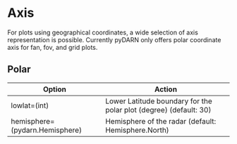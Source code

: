 # Axis 

For plots using geographical coordinates, a wide selection of axis representation is possible. Currently pyDARN only offers polar coordinate axis for fan, fov, and grid plots. 

## Polar 

| Option                       | Action                                                            |
| ---------------------------- | ----------------------------------------------------------------- |
| lowlat=(int)                 | Lower Latitude boundary for the polar plot (degree) (default: 30) |
| hemisphere=(pydarn.Hemisphere) | Hemisphere of the radar (default: Hemisphere.North)               |


